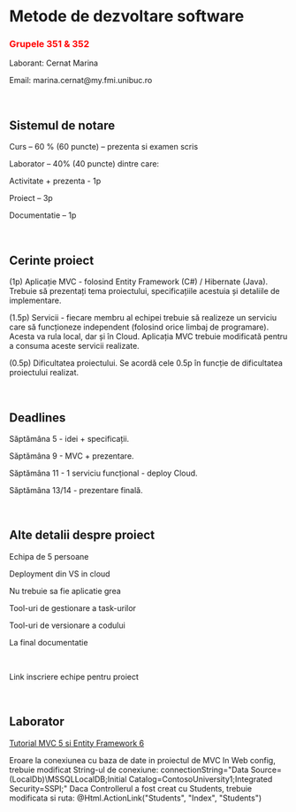 <h1> Metode de dezvoltare software </h1>
<h3 style="color:red">Grupele 351 & 352</h3>
<p>Laborant: Cernat Marina</p>
<p>Email: marina.cernat@my.fmi.unibuc.ro</p>

</br>
<h2>Sistemul de notare</h2>
<p>Curs – 60 % (60 puncte) – prezenta si examen scris</p>
<p>Laborator – 40% (40 puncte) dintre care:</p>
<p>Activitate + prezenta - 1p</p>
<p>Proiect – 3p</p>
<p>Documentatie – 1p</p>


</br>
<h2>Cerinte proiect </h2>
<p>(1p) Aplicație MVC - folosind Entity Framework (C#) / Hibernate (Java). 
Trebuie să prezentați tema proiectului, specificațiile acestuia și detaliile de implementare.
</p>
<p>(1.5p) Servicii - fiecare membru al echipei trebuie să realizeze un serviciu care să funcționeze independent (folosind orice limbaj de programare). Acesta va rula local, dar și în Cloud. 
Aplicația MVC trebuie modificată pentru a consuma aceste servicii realizate.
</p>
<p>(0.5p) Dificultatea proiectului. Se acordă cele 0.5p în funcție de dificultatea proiectului realizat.</p>

</br>
<h2>Deadlines</h2>
<p>Săptămâna 5 - idei + specificații.</p>
<p>Săptămâna 9 - MVC + prezentare.</p>
<p>Săptămâna 11 - 1 serviciu funcțional - deploy Cloud.</p>
<p>Săptămâna 13/14 - prezentare finală.</p>

</br>
<h2>Alte detalii despre proiect</h2>
<p>Echipa de 5 persoane </p>
<p>Deployment din VS in cloud </p>
<p>Nu trebuie sa fie aplicatie grea </p>
<p>Tool-uri de gestionare a task-urilor </p>
<p>Tool-uri de versionare a codului </p>
<p>La final documentatie </p>

</br>
<p>Link inscriere echipe pentru proiect</p>
<a href="https://docs.google.com/spreadsheets/d/1bdjM7agH89pbQ2fQrM8uGnIXSv_mgoG5OhRntwJ3iqs/edit?usp=sharing"></a>
</br>

<h2>Laborator</h2>
<a href="https://drive.google.com/file/d/1rNdDbqfToKVifmCQ0zmIstF5WbkBAhf9/view">Tutorial MVC 5 si Entity Framework 6</a>

<br>

<p>Eroare la conexiunea cu baza de date in proiectul de MVC
In Web config, trebuie modificat String-ul de conexiune: 
connectionString="Data Source=(LocalDb)\MSSQLLocalDB;Initial Catalog=ContosoUniversity1;Integrated Security=SSPI;" 
Daca Controllerul a fost creat cu Students, trebuie modificata si ruta: 
@Html.ActionLink("Students", "Index", "Students")</p>



